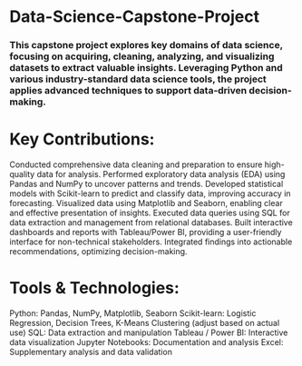 # Data-Science-Capstone-Project

### This capstone project explores key domains of data science, focusing on acquiring, cleaning, analyzing, and visualizing datasets to extract valuable insights. Leveraging Python and various industry-standard data science tools, the project applies advanced techniques to support data-driven decision-making.

# Key Contributions:

Conducted comprehensive data cleaning and preparation to ensure high-quality data for analysis.
Performed exploratory data analysis (EDA) using Pandas and NumPy to uncover patterns and trends.
Developed statistical models with Scikit-learn to predict and classify data, improving accuracy in forecasting.
Visualized data using Matplotlib and Seaborn, enabling clear and effective presentation of insights.
Executed data queries using SQL for data extraction and management from relational databases.
Built interactive dashboards and reports with Tableau/Power BI, providing a user-friendly interface for non-technical stakeholders.
Integrated findings into actionable recommendations, optimizing decision-making.


# Tools & Technologies:

Python: Pandas, NumPy, Matplotlib, Seaborn
Scikit-learn: Logistic Regression, Decision Trees, K-Means Clustering (adjust based on actual use)
SQL: Data extraction and manipulation
Tableau / Power BI: Interactive data visualization
Jupyter Notebooks: Documentation and analysis
Excel: Supplementary analysis and data validation
